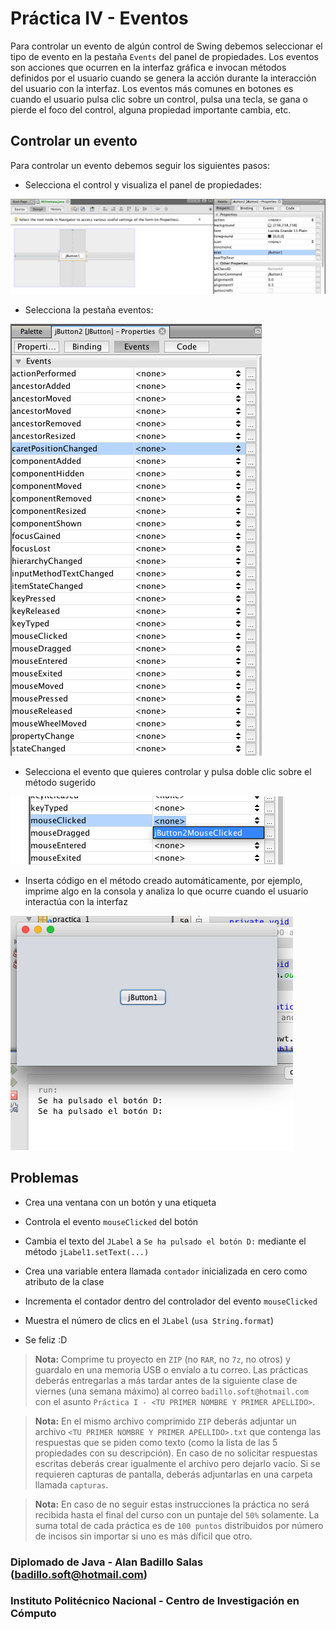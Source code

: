 # Práctica IV - Eventos

Para controlar un evento de algún control de Swing debemos seleccionar el tipo de evento en la pestaña `Events` del panel de propiedades. Los eventos son acciones que ocurren en la interfaz gráfica e invocan métodos definidos por el usuario cuando se genera la acción durante la interacción del usuario con la interfaz. Los eventos más comunes en botones es cuando el usuario pulsa clic sobre un control, pulsa una tecla, se gana o pierde el foco del control, alguna propiedad importante cambia, etc.

## Controlar un evento

Para controlar un evento debemos seguir los siguientes pasos:

* Selecciona el control y visualiza el panel de propiedades:

![Mi Ventana](./screens/p4_panel_propiedades.png)

* Selecciona la pestaña eventos:

![Mi Ventana](./screens/p4_eventos.png)

* Selecciona el evento que quieres controlar y pulsa doble clic sobre el método sugerido

![Mi Ventana](./screens/p4_controlar_evento.png)

* Inserta código en el método creado automáticamente, por ejemplo, imprime algo en la consola y analiza lo que ocurre cuando el usuario interactúa con la interfaz

![Mi Ventana](./screens/p4_prueba.png)

## Problemas

* Crea una ventana con un botón y una etiqueta

* Controla el evento `mouseClicked` del botón

* Cambia el texto del `JLabel` a `Se ha pulsado el botón D:` mediante el método `jLabel1.setText(...)`

* Crea una variable entera llamada `contador` inicializada en cero como atributo de la clase

* Incrementa el contador dentro del controlador del evento `mouseClicked`

* Muestra el número de clics en el `JLabel` (`usa String.format`)

* Se feliz :D

> __Nota:__ Comprime tu proyecto en `ZIP` (no `RAR`, no `7z`, no otros) y guardalo en una memoria USB o envíalo a tu correo. Las prácticas deberás entregarlas a más tardar antes de la siguiente clase de viernes (una semana máximo) al correo `badillo.soft@hotmail.com` con el asunto `Práctica I - <TU PRIMER NOMBRE Y PRIMER APELLIDO>`.

> __Nota:__ En el mismo archivo comprimido `ZIP` deberás adjuntar un archivo `<TU PRIMER NOMBRE Y PRIMER APELLIDO>.txt` que contenga las respuestas que se piden como texto (como la lista de las 5 propiedades con su descripción). En caso de no solicitar respuestas escritas deberás crear igualmente el archivo pero dejarlo vacío. Si se requieren capturas de pantalla, deberás adjuntarlas en una carpeta llamada `capturas`.

> __Nota:__ En caso de no seguir estas instrucciones la práctica no será recibida hasta el final del curso con un puntaje del `50%` solamente. La suma total de cada práctica es de `100 puntos` distribuidos por número de incisos sin importar si uno es más díficil que otro.

### Diplomado de Java - Alan Badillo Salas (badillo.soft@hotmail.com)

### Instituto Politécnico Nacional - Centro de Investigación en Cómputo